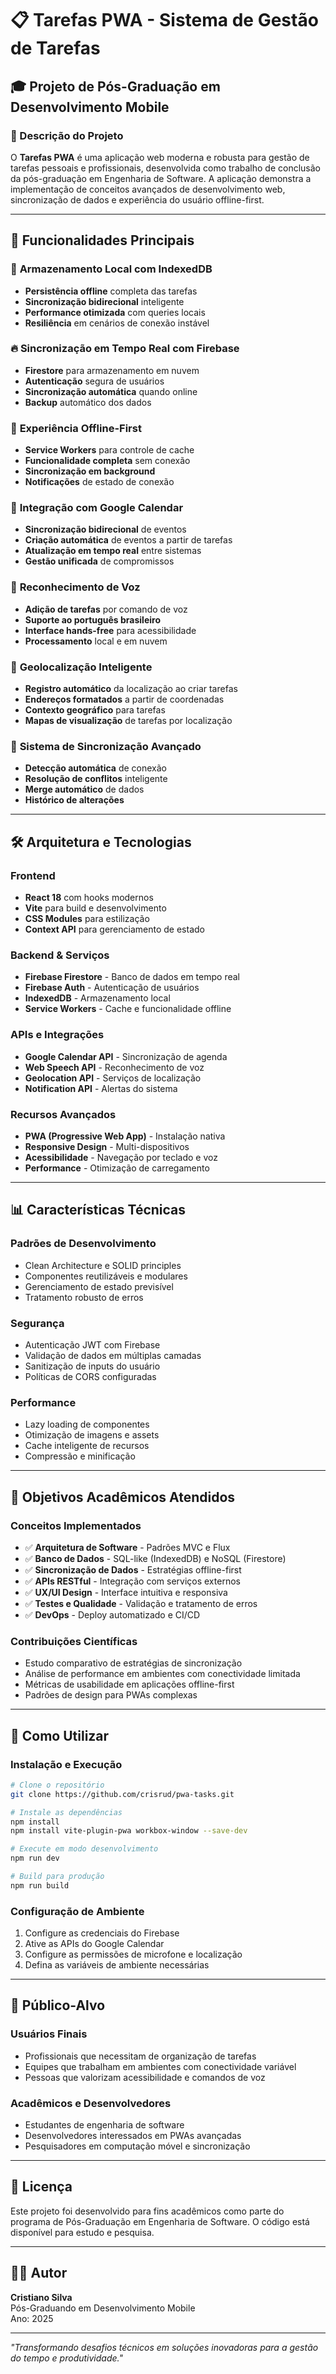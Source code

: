 # 📋 Tarefas PWA - Sistema de Gestão de Tarefas

## 🎓 Projeto de Pós-Graduação em Desenvolvimento Mobile

### 📖 Descrição do Projeto

O **Tarefas PWA** é uma aplicação web moderna e robusta para gestão de tarefas pessoais e profissionais, desenvolvida como trabalho de conclusão da pós-graduação em Engenharia de Software. A aplicação demonstra a implementação de conceitos avançados de desenvolvimento web, sincronização de dados e experiência do usuário offline-first.

---

## 🚀 Funcionalidades Principais

### 💾 **Armazenamento Local com IndexedDB**
- **Persistência offline** completa das tarefas
- **Sincronização bidirecional** inteligente
- **Performance otimizada** com queries locais
- **Resiliência** em cenários de conexão instável

### 🔥 **Sincronização em Tempo Real com Firebase**
- **Firestore** para armazenamento em nuvem
- **Autenticação** segura de usuários
- **Sincronização automática** quando online
- **Backup** automático dos dados

### 📱 **Experiência Offline-First**
- **Service Workers** para controle de cache
- **Funcionalidade completa** sem conexão
- **Sincronização em background**
- **Notificações** de estado de conexão

### 📅 **Integração com Google Calendar**
- **Sincronização bidirecional** de eventos
- **Criação automática** de eventos a partir de tarefas
- **Atualização em tempo real** entre sistemas
- **Gestão unificada** de compromissos

### 🎤 **Reconhecimento de Voz**
- **Adição de tarefas** por comando de voz
- **Suporte ao português brasileiro**
- **Interface hands-free** para acessibilidade
- **Processamento** local e em nuvem

### 📍 **Geolocalização Inteligente**
- **Registro automático** da localização ao criar tarefas
- **Endereços formatados** a partir de coordenadas
- **Contexto geográfico** para tarefas
- **Mapas de visualização** de tarefas por localização

### 🔄 **Sistema de Sincronização Avançado**
- **Detecção automática** de conexão
- **Resolução de conflitos** inteligente
- **Merge automático** de dados
- **Histórico de alterações**

---

## 🛠️ Arquitetura e Tecnologias

### **Frontend**
- **React 18** com hooks modernos
- **Vite** para build e desenvolvimento
- **CSS Modules** para estilização
- **Context API** para gerenciamento de estado

### **Backend & Serviços**
- **Firebase Firestore** - Banco de dados em tempo real
- **Firebase Auth** - Autenticação de usuários
- **IndexedDB** - Armazenamento local
- **Service Workers** - Cache e funcionalidade offline

### **APIs e Integrações**
- **Google Calendar API** - Sincronização de agenda
- **Web Speech API** - Reconhecimento de voz
- **Geolocation API** - Serviços de localização
- **Notification API** - Alertas do sistema

### **Recursos Avançados**
- **PWA (Progressive Web App)** - Instalação nativa
- **Responsive Design** - Multi-dispositivos
- **Acessibilidade** - Navegação por teclado e voz
- **Performance** - Otimização de carregamento

---

## 📊 Características Técnicas

### **Padrões de Desenvolvimento**
- Clean Architecture e SOLID principles
- Componentes reutilizáveis e modulares
- Gerenciamento de estado previsível
- Tratamento robusto de erros

### **Segurança**
- Autenticação JWT com Firebase
- Validação de dados em múltiplas camadas
- Sanitização de inputs do usuário
- Políticas de CORS configuradas

### **Performance**
- Lazy loading de componentes
- Otimização de imagens e assets
- Cache inteligente de recursos
- Compressão e minificação

---

## 🎯 Objetivos Acadêmicos Atendidos

### **Conceitos Implementados**
- ✅ **Arquitetura de Software** - Padrões MVC e Flux
- ✅ **Banco de Dados** - SQL-like (IndexedDB) e NoSQL (Firestore)
- ✅ **Sincronização de Dados** - Estratégias offline-first
- ✅ **APIs RESTful** - Integração com serviços externos
- ✅ **UX/UI Design** - Interface intuitiva e responsiva
- ✅ **Testes e Qualidade** - Validação e tratamento de erros
- ✅ **DevOps** - Deploy automatizado e CI/CD

### **Contribuições Científicas**
- Estudo comparativo de estratégias de sincronização
- Análise de performance em ambientes com conectividade limitada
- Métricas de usabilidade em aplicações offline-first
- Padrões de design para PWAs complexas

---

## 📱 Como Utilizar

### **Instalação e Execução**
```bash
# Clone o repositório
git clone https://github.com/crisrud/pwa-tasks.git

# Instale as dependências
npm install
npm install vite-plugin-pwa workbox-window --save-dev

# Execute em modo desenvolvimento
npm run dev

# Build para produção
npm run build
```

### **Configuração de Ambiente**
1. Configure as credenciais do Firebase
2. Ative as APIs do Google Calendar
3. Configure as permissões de microfone e localização
4. Defina as variáveis de ambiente necessárias

---

## 👥 Público-Alvo

### **Usuários Finais**
- Profissionais que necessitam de organização de tarefas
- Equipes que trabalham em ambientes com conectividade variável
- Pessoas que valorizam acessibilidade e comandos de voz

### **Acadêmicos e Desenvolvedores**
- Estudantes de engenharia de software
- Desenvolvedores interessados em PWAs avançadas
- Pesquisadores em computação móvel e sincronização

---

## 📄 Licença

Este projeto foi desenvolvido para fins acadêmicos como parte do programa de Pós-Graduação em Engenharia de Software. O código está disponível para estudo e pesquisa.

---

## 👨‍🎓 Autor

**Cristiano Silva**  
Pós-Graduando em Desenvolvimento Mobile  
Ano: 2025

---

*"Transformando desafios técnicos em soluções inovadoras para a gestão do tempo e produtividade."*
